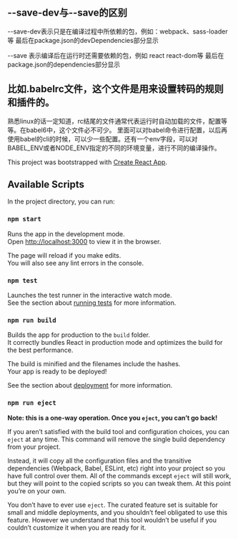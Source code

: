 ## --save-dev与--save的区别

--save-dev表示只是在编译过程中所依赖的包，例如：webpack、sass-loader等 最后在package.json的devDependencies部分显示

--save 表示编译后在运行时还需要依赖的包，例如 react react-dom等 最后在package.json的dependencies部分显示


## 比如.babelrc文件，这个文件是用来设置转码的规则和插件的。

熟悉linux的话一定知道，rc结尾的文件通常代表运行时自动加载的文件，配置等等。在babel6中，这个文件必不可少。
里面可以对babel命令进行配置，以后再使用babel的cli的时候，可以少一些配置。还有一个env字段，可以对BABEL_ENV或者NODE_ENV指定的不同的环境变量，进行不同的编译操作。










This project was bootstrapped with [Create React App](https://github.com/facebook/create-react-app).

## Available Scripts

In the project directory, you can run:

### `npm start`

Runs the app in the development mode.<br />
Open [http://localhost:3000](http://localhost:3000) to view it in the browser.

The page will reload if you make edits.<br />
You will also see any lint errors in the console.

### `npm test`

Launches the test runner in the interactive watch mode.<br />
See the section about [running tests](https://facebook.github.io/create-react-app/docs/running-tests) for more information.

### `npm run build`

Builds the app for production to the `build` folder.<br />
It correctly bundles React in production mode and optimizes the build for the best performance.

The build is minified and the filenames include the hashes.<br />
Your app is ready to be deployed!

See the section about [deployment](https://facebook.github.io/create-react-app/docs/deployment) for more information.

### `npm run eject`

**Note: this is a one-way operation. Once you `eject`, you can’t go back!**

If you aren’t satisfied with the build tool and configuration choices, you can `eject` at any time. This command will remove the single build dependency from your project.

Instead, it will copy all the configuration files and the transitive dependencies (Webpack, Babel, ESLint, etc) right into your project so you have full control over them. All of the commands except `eject` will still work, but they will point to the copied scripts so you can tweak them. At this point you’re on your own.

You don’t have to ever use `eject`. The curated feature set is suitable for small and middle deployments, and you shouldn’t feel obligated to use this feature. However we understand that this tool wouldn’t be useful if you couldn’t customize it when you are ready for it.


